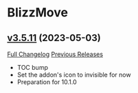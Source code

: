 # BlizzMove

## [v3.5.11](https://github.com/Kiatra/BlizzMove/tree/v3.5.11) (2023-05-03)
[Full Changelog](https://github.com/Kiatra/BlizzMove/compare/v3.5.10...v3.5.11) [Previous Releases](https://github.com/Kiatra/BlizzMove/releases)

- TOC bump  
- Set the addon's icon to invisible for now  
- Preparation for 10.1.0  
